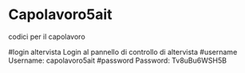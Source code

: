 # Capolavoro5ait
codici per il capolavoro

#login altervista
Login al pannello di controllo di altervista
#username
Username: capolavoro5ait
#password
Password: Tv8uBu6WSH5B
